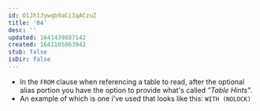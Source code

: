 ```yaml
---
id: O1Jh1Jywqb9aCiIqACzuZ
title: '04'
desc: ''
updated: 1641439887142
created: 1641105063942
stub: false
isDir: false
---
```


- In the `FROM` clause when referencing a table to read, after the optional alias portion you have the option to provide what's called _"Table Hints"_.
- An example of which is one i've used that looks like this: `WITH (NOLOCK)`
